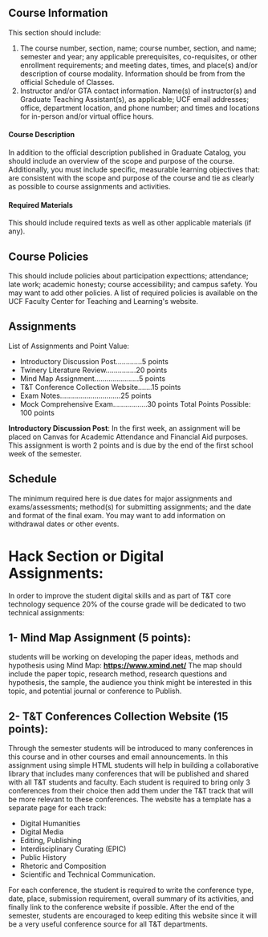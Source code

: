 ## Course Information
This section should include: 
1) The course number, section, name; course number, section, and name; semester and year; any applicable prerequisites, co-requisites, or other enrollment requirements; and meeting dates, times, and place(s) and/or description of course modality. Information should be from from the official Schedule of Classes.
2) Instructor and/or GTA contact information. Name(s) of instructor(s) and Graduate Teaching Assistant(s), as applicable; UCF email addresses; office, department location, and phone number; and times and locations for in-person and/or virtual office hours.
#### Course Description
In addition to the official description published in Graduate Catalog, you should include an overview of the scope and purpose of the course. Additionally, you must include specific, measurable learning objectives that: are consistent with the scope and purpose of the course and tie as clearly as possible to course assignments and activities.
#### Required Materials
This should include required texts as well as other applicable materials (if any).
## Course Policies
This should include policies about participation expecttions; attendance; late work; academic honesty; course accessibility; and campus safety. You may want to add other policies. A list of required policies is available on the UCF Faculty Center for Teaching and Learning's website.
## Assignments 
List of Assignments and Point Value: 
* Introductory Discussion Post.............5 points
* Twinery Literature Review...............20 points
* Mind Map Assignment......................5 points
* T&T Conference Collection Website.......15 points
* Exam Notes..............................25 points
* Mock Comprehensive Exam.................30 points
Total Points Possible: 100 points

**Introductory Discussion Post**: 
In the first week, an assignment will be placed on Canvas for Academic Attendance and Financial Aid purposes. This assignment is worth 2 points and is due by the end of the first school week of the semester.   

## Schedule
The minimum required here is due dates for major assignments and exams/assessments; method(s) for submitting assignments; and the date and format of the final exam. You may want to add information on withdrawal dates or other events.

# Hack Section or Digital Assignments:
In order to improve the student digital skills and as part of T&T core technology sequence 20% of the course grade will be dedicated to two technical assignments:

##  1- Mind Map Assignment (5 points):
students will be working on developing the paper ideas, methods and hypothesis using Mind Map: **https://www.xmind.net/**
The map should include the paper topic, research method, research questions and hypothesis, the sample, the audience you think might be interested in this topic, and potential journal or conference to Publish.

## 2- T&T Conferences Collection Website (15 points):
Through the semester students will be introduced to many conferences in this course and in other courses and email announcements. In this assignment using simple HTML students will help in building a collaborative library that includes many conferences that will be published and shared with all T&T students and faculty. Each student is required to bring only 3 conferences from their choice then add them under the T&T track that will be more relevant to these conferences. The website has a template has a separate page for each track:
* Digital Humanities 
* Digital Media
* Editing, Publishing
* Interdisciplinary Curating (EPIC)
* Public History
* Rhetoric and Composition
* Scientific and Technical Communication.

 For each conference, the student is required to write the conference type, date, place, submission requirement, overall summary of its activities, and finally link to the conference website if possible. After the end of the semester, students are encouraged to keep editing this website since it will be a very useful conference source for all T&T departments.

